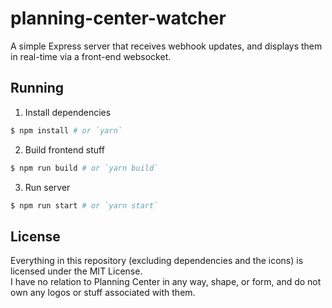 # planning-center-watcher
A simple Express server that receives webhook updates, and displays them in real-time via a front-end websocket.

## Running
1. Install dependencies
```sh
$ npm install # or `yarn`
```

2. Build frontend stuff
```sh
$ npm run build # or `yarn build`
```

3. Run server
```sh
$ npm run start # or `yarn start`
```

## License
Everything in this repository (excluding dependencies and the icons) is licensed under the MIT License.  
I have no relation to Planning Center in any way, shape, or form, and do not own any logos or stuff associated with them.